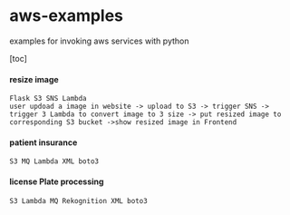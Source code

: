 # aws-examples
examples for invoking aws services with python

[toc]

#### resize image

```
Flask S3 SNS Lambda 
user updoad a image in website -> upload to S3 -> trigger SNS -> trigger 3 Lambda to convert image to 3 size -> put resized image to corresponding S3 bucket ->show resized image in Frontend
```



#### patient insurance 

```
S3 MQ Lambda XML boto3
```

#### license Plate processing

```
S3 Lambda MQ Rekognition XML boto3
```

